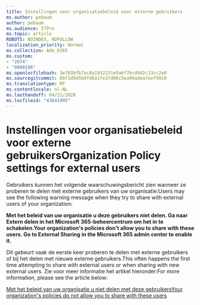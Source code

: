 ```yaml
---
title: Instellingen voor organisatiebeleid voor externe gebruikers
ms.author: pebaum
author: pebaum
ms.audience: ITPro
ms.topic: article
ROBOTS: NOINDEX, NOFOLLOW
localization_priority: Normal
ms.collection: Adm_O365
ms.custom:
- "2674"
- "9000196"
ms.openlocfilehash: 3e703bfb7ac8a1932231e9a6f7bcd942c13cc2e0
ms.sourcegitcommit: 6bf1d945b4fd6a1fe37d00c5ea99adea7eef9910
ms.translationtype: MT
ms.contentlocale: nl-NL
ms.lasthandoff: 04/21/2020
ms.locfileid: "43641995"
---
```

# <a name="organization-policy-settings-for-external-users"></a><span data-ttu-id="61139-102">Instellingen voor organisatiebeleid voor externe gebruikers</span><span class="sxs-lookup"><span data-stu-id="61139-102">Organization Policy settings for external users</span></span>

<span data-ttu-id="61139-103">Gebruikers kunnen het volgende waarschuwingsbericht zien wanneer ze proberen te delen met externe gebruikers van uw organisatie:</span><span class="sxs-lookup"><span data-stu-id="61139-103">Users may see the following warning message when they try to share with external users of your organization:</span></span> 

   <span data-ttu-id="61139-104">**Met het beleid van uw organisatie u deze gebruikers niet delen. Ga naar Extern delen in het Microsoft 365-beheercentrum om het in te schakelen.**</span><span class="sxs-lookup"><span data-stu-id="61139-104">**Your organization's policies don't allow you to share with these users. Go to External Sharing in the Microsoft 365 admin center to enable it.**</span></span> 

<span data-ttu-id="61139-105">Dit gebeurt vaak de eerste keer proberen te delen met externe gebruikers of bij het delen met nieuwe externe gebruikers.</span><span class="sxs-lookup"><span data-stu-id="61139-105">This often happens the first time attempting to share with external users or when sharing with new external users.</span></span> <span data-ttu-id="61139-106">Zie voor meer informatie het artikel hieronder:</span><span class="sxs-lookup"><span data-stu-id="61139-106">For more information, please see the article below:</span></span>

[<span data-ttu-id="61139-107">Met het beleid van uw organisatie u niet delen met deze gebruikers</span><span class="sxs-lookup"><span data-stu-id="61139-107">Your organization's policies do not allow you to share with these users</span></span>](https://docs.microsoft.com/sharepoint/support/administration/organization-policies-do-not-allow-you-to-share-with-users-error)






